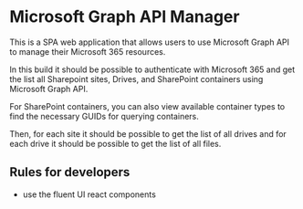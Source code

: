 # Microsoft Graph API Manager

This is a SPA web application that allows users to use Microsoft Graph API to manage their Microsoft 365 resources.

In this build it should be possible to authenticate with Microsoft 365 and get the list all Sharepoint sites, Drives, and SharePoint containers using Microsoft Graph API.

For SharePoint containers, you can also view available container types to find the necessary GUIDs for querying containers.

Then, for each site it should be possible to get the list of all drives and for each drive it should be possible to get the list of all files.



## Rules for developers
- use the fluent UI react components

